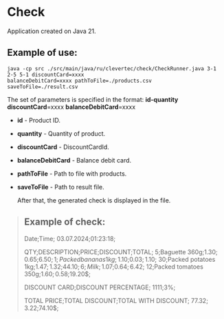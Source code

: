 # Check  
Application created on Java 21.  


## Example of use:  
```
java -cp src ./src/main/java/ru/clevertec/check/CheckRunner.java 3-1 2-5 5-1 discountCard=xxxx
balanceDebitCard=xxxx pathToFile=./products.csv saveToFile=./result.csv
```
The set of parameters is specified in the format: __id-quantity__   __discountCard__=xxxx
__balanceDebitCard__=xxxx
- __id__ - Product ID.  
- __quantity__ - Quantity of product.    
- __discountCard__ - DiscountCardId.
- __balanceDebitCard__ - Balance debit card.
- __pathToFile__ - Path to file with products.
- __saveToFile__ - Path to result file.

  After that, the generated check is displayed in the file.  

>## Example of check:   
>Date;Time;
>03.07.2024;01:23:18;
>
>QTY;DESCRIPTION;PRICE;DISCOUNT;TOTAL;
>5;Baguette 360g;1.30$;0.65$;6.50$;
>1;Packed bananas 1kg;1.10$;0.03$;1.10$;
>30;Packed potatoes 1kg;1.47$;1.32$;44.10$;
>6;Milk;1.07$;0.64$;6.42$;
>12;Packed tomatoes 350g;1.60$;0.58$;19.20$;
>
>DISCOUNT CARD;DISCOUNT PERCENTAGE;
>1111;3%;
>
>TOTAL PRICE;TOTAL DISCOUNT;TOTAL WITH DISCOUNT;
>77.32$;3.22$;74.10$;
